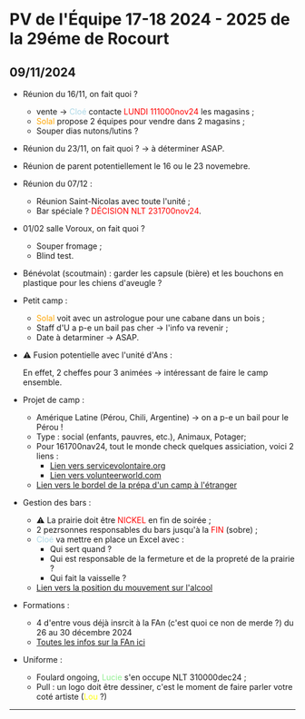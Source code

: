 # PV de l'Équipe 17-18 2024 - 2025 de la 29éme de Rocourt

## 09/11/2024

* Réunion du 16/11, on fait quoi ?

  * vente  &rarr; <span style="color:lightblue">Cloé</span> contacte <span style="color:red">LUNDI 111000nov24</span> les magasins ;
  * <span style="color:orange">Solal</span> propose 2 équipes pour vendre dans 2 magasins ;
  * Souper dias nutons/lutins ?

* Réunion du 23/11, on fait quoi ?  &rarr; à déterminer ASAP.

* Réunion de parent potentiellement le 16 ou le 23 novemebre.

* Réunion du 07/12 :
  * Réunion Saint-Nicolas avec toute l'unité ;
  * Bar spéciale ? <span style="color:red">DÉCISION NLT 231700nov24</span>.

* 01/02 salle Voroux, on fait quoi ?
  * Souper fromage ;
  * Blind test.

* Bénévolat (scoutmain) : garder les capsule (bière) et les bouchons en plastique pour les chiens d'aveugle ?

* Petit camp :
  * <span style="color:orange">Solal</span> voit avec un astrologue pour une cabane dans un bois ;
  * Staff d'U a p-e un bail pas cher  &rarr; l'info va revenir ;
  * Date à detarminer  &rarr; ASAP.

* :warning: Fusion potentielle avec l'unité d'Ans :

    En effet, 2 cheffes pour 3 animées  &rarr; intéressant de faire le camp ensemble.

* Projet de camp :
  * Amérique Latine (Pérou, Chili, Argentine)  &rarr; on a p-e un bail pour le Pérou !
  * Type : social (enfants, pauvres, etc.), Animaux, Potager;
  * Pour 161700nav24, tout le monde check quelques assiciation, voici 2 liens :
    * [Lien vers servicevolontaire.org](https://www.servicevolontaire.org/mission-volontariat/fr/benevolat-au-perou/)
    * [Lien vers volunteerworld.com](https://www.volunteerworld.com/fr/volunteer-abroad/perou)
  * [Lien vers le bordel de la prépa d'un camp à l'étranger](https://www.guides.be/animateur/les-camps/camps-a-l-etranger)

* Gestion des bars :
  * :warning: La prairie doit être <span style="color:red">NICKEL</span> en fin de soirée ;
  * 2 pezrsonnes responsables du bars jusqu'à la <span style="color:red">FIN</span> (sobre) ;
  * <span style="color:lightblue">Cloé</span> va mettre en place un Excel avec :
    * Qui sert quand ?
    * Qui est responsable de la fermeture et de la propreté de la prairie ?
    * Qui fait la vaisselle ?
  * [Lien vers la position du mouvement sur l'alcool](https://lesscouts.be/fr/le-scoutisme/la-federation-les-scouts/les-positions-federales/alcool)

* Formations :
  * 4 d'entre vous déjà insrcit à la FAn (c'est quoi ce non de merde ?) du 26 au 30 décembre 2024
  * [Toutes les infos sur la FAn ici](https://www.guides.be/formation-horizon/fan)

* Uniforme :
  * Foulard ongoing, <span style="color:lightgreen">Lucie</span> s'en occupe NLT 310000dec24 ;
  * Pull : un logo doit être dessiner, c'est le moment de faire parler votre coté artiste (<span style="color:yellow">Lou</span> ?)

***
